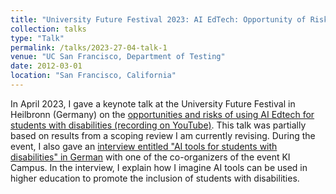 ```yaml
---
title: "University Future Festival 2023: AI EdTech: Opportunity of Risk for Students with Disabilities?"
collection: talks
type: "Talk"
permalink: /talks/2023-27-04-talk-1
venue: "UC San Francisco, Department of Testing"
date: 2012-03-01
location: "San Francisco, California"
---
```


In April 2023, I gave a keynote talk at the University Future Festival in Heilbronn (Germany) on the [opportunities and risks of using AI Edtech for students with disabilities (recording on YouTube)](https://www.youtube.com/watch?v=_LHOekz6_xU). This talk was partially based on results from a scoping review I am currently revising. 
During the event, I also gave an [interview entitled "AI tools for students with disabilities" in German](https://www.youtube.com/watch?v=_LHOekz6_xU) with one of the co-organizers of the event KI Campus. In the interview, I explain how I imagine AI tools can be used in higher education to promote the inclusion of students with disabilities. 
